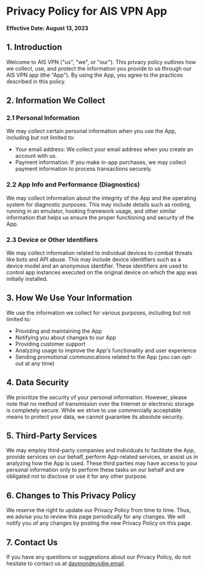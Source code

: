 # Privacy Policy for AIS VPN App

**Effective Date: August 13, 2023**

## 1. Introduction

Welcome to AIS VPN ("us", "we", or "our"). This privacy policy outlines how we collect, use, and protect the information you provide to us through our AIS VPN app (the "App"). By using the App, you agree to the practices described in this policy.

## 2. Information We Collect

### 2.1 Personal Information

We may collect certain personal information when you use the App, including but not limited to:
- Your email address: We collect your email address when you create an account with us.
- Payment information: If you make in-app purchases, we may collect payment information to process transactions securely.

### 2.2 App Info and Performance (Diagnostics)

We may collect information about the integrity of the App and the operating system for diagnostic purposes. This may include details such as rooting, running in an emulator, hooking framework usage, and other similar information that helps us ensure the proper functioning and security of the App.

### 2.3 Device or Other Identifiers

We may collect information related to individual devices to combat threats like bots and API abuse. This may include device identifiers such as a device model and an anonymous identifier. These identifiers are used to control app instances executed on the original device on which the app was initially installed.

## 3. How We Use Your Information

We use the information we collect for various purposes, including but not limited to:
- Providing and maintaining the App
- Notifying you about changes to our App
- Providing customer support
- Analyzing usage to improve the App's functionality and user experience
- Sending promotional communications related to the App (you can opt-out at any time)

## 4. Data Security

We prioritize the security of your personal information. However, please note that no method of transmission over the Internet or electronic storage is completely secure. While we strive to use commercially acceptable means to protect your data, we cannot guarantee its absolute security.

## 5. Third-Party Services

We may employ third-party companies and individuals to facilitate the App, provide services on our behalf, perform App-related services, or assist us in analyzing how the App is used. These third parties may have access to your personal information only to perform these tasks on our behalf and are obligated not to disclose or use it for any other purpose.

## 6. Changes to This Privacy Policy

We reserve the right to update our Privacy Policy from time to time. Thus, we advise you to review this page periodically for any changes. We will notify you of any changes by posting the new Privacy Policy on this page.

## 7. Contact Us

If you have any questions or suggestions about our Privacy Policy, do not hesitate to contact us at [daymondevs@e.email](mailto:daymondevs@e.email).
